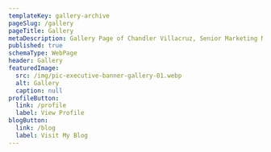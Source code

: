 ```yaml
---
templateKey: gallery-archive
pageSlug: /gallery
pageTitle: Gallery
metaDescription: Gallery Page of Chandler Villacruz, Senior Marketing Manager
published: true
schemaType: WebPage
header: Gallery
featuredImage:
  src: /img/pic-executive-banner-gallery-01.webp
  alt: Gallery
  caption: null
profileButton:
  link: /profile
  label: View Profile
blogButton:
  link: /blog
  label: Visit My Blog
---
```

